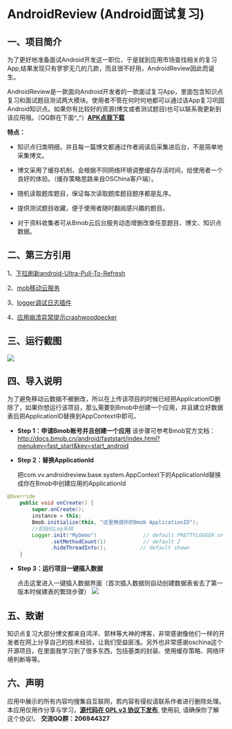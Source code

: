 #  AndroidReview (Android面试复习) #

## 一、项目简介 ##

为了更好地准备面试Android开发这一职位，于是就到应用市场查找相关的复习App,结果发现只有寥寥无几的几款，而且很不好用，AndroidReview因此而诞生。

AndroidReview是一款面向Android开发者的一款面试复习App，里面包含知识点复习和面试题目测试两大模块。使用者不管在何时何地都可以通过该App复习巩固Android知识点。如果你有比较好的资源(博文或者测试题目)也可以联系我更新到该应用哦。（QQ群在下面^_^）**[APK点我下载](https://github.com/envyfan/AndroidReview/blob/master/apk/v1.0.1.apk?raw=true)**

**特点：**
* 知识点归类明细，并且每一篇博文都通过作者阅读后采集进后台，不是简单地采集博文。

* 博文采用了缓存机制，会根据不同网络环境调整缓存存活时间，给使用者一个良好的体验。（缓存策略思路来自OSChina客户端）。

* 随机读取题库题目，保证每次读取题库题目题序都是乱序。

* 提供测试题目收藏，便于使用者随时翻阅感兴趣的题目。

* 对于资料收集者可从Bmob云后台服务动态增删改查任意题目、博文、知识点数据。

## 二、第三方引用 ##

1、[下拉刷新android-Ultra-Pull-To-Refresh](https://github.com/liaohuqiu/android-Ultra-Pull-To-Refresh)

2、[mob移动云服务](http://www.bmob.cn/)

3、[logger调试日志插件](https://github.com/orhanobut/logger)

4、[应用崩溃异常提示crashwoodpecker](https://github.com/drakeet/CrashWoodpecker)

## 三、运行截图 ##

![](https://github.com/envyfan/AndroidReview/blob/master/pic/v110.png?raw=true)

## 四、导入说明 ##

为了避免移动云数据不被删改，所以在上传该项目的时候已经把ApplicationID删除了，如果你想运行该项目，那么需要到Bmob中创建一个应用，并且建立好数据表后把ApplicationID替换到AppContext中即可。
* **Step 1：申请Bmob账号并且创建一个应用**
 该步骤可参考Bmob官方文档：
 http://docs.bmob.cn/android/faststart/index.html?menukey=fast_start&key=start_android

* **Step 2：替换ApplicationId**

	把com.vv.androidreview.base.system.AppContext下的ApplicationId替换成你在Bmob中创建应用的ApplicationId
```java
@Override
    public void onCreate() {
        super.onCreate();
        instance = this;
        Bmob.initialize(this, "这里换成你的Bmob ApplicationID");
        //初始化Log系统
        Logger.init("MyDemo")               // default PRETTYLOGGER or use just init()
              .setMethodCount(1)            // default 2
              .hideThreadInfo();           // default shown
    }
```
* **Step 3：运行项目一键插入数据**

	点击这里进入一键插入数据界面（首次插入数据则自动创建数据表省去了第一版本时候建表的繁琐步骤）
	![](https://github.com/envyfan/AndroidReview/blob/master/pic/23d.png?raw=true)

## 五、致谢 ##
知识点复习大部分博文都来自鸿洋、郭林等大神的博客，非常感谢像他们一样的开发者在网上分享自己的技术经验，让我们受益匪浅。另外也非常感谢oschina这个开源项目，在里面我学习到了很多东西，包括基类的封装、使用缓存策略、网络环境判断等等。

## 六、声明 ##
应用中展示的所有内容均搜集自互联网，若内容有侵权请联系作者进行删除处理。本应用仅用作分享与学习，[**源代码在 GPL v3 协议下发布**](https://github.com/envyfan/AndroidReview/blob/master/LICENSE), 使用前, 请确保你了解这个协议!。
**交流QQ群：206944327**
